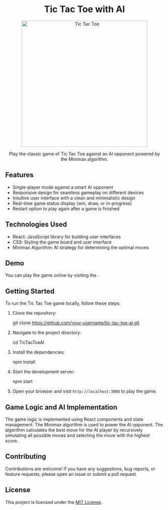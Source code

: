 <h1 align="center">Tic Tac Toe with AI</h1>

<p align="center">
  <img src="tic-tac-toe.png" alt="Tic Tac Toe" width="400" />
</p>

<p align="center">
  Play the classic game of Tic Tac Toe against an AI opponent powered by the Minimax algorithm.
</p>

## Features

- Single-player mode against a smart AI opponent
- Responsive design for seamless gameplay on different devices
- Intuitive user interface with a clean and minimalistic design
- Real-time game status display (win, draw, or in-progress)
- Restart option to play again after a game is finished

## Technologies Used

- React: JavaScript library for building user interfaces
- CSS: Styling the game board and user interface
- Minimax Algorithm: AI strategy for determining the optimal moves

## Demo

You can play the game online by visiting the .

## Getting Started

To run the Tic Tac Toe game locally, follow these steps:

1. Clone the repository:

 
   git clone https://github.com/your-username/tic-tac-toe-ai.git


2. Navigate to the project directory:


   cd TicTacToeAI


3. Install the dependencies:

 
   npm install


4. Start the development server:


   npm start


5. Open your browser and visit `http://localhost:3000` to play the game.

## Game Logic and AI Implementation

The game logic is implemented using React components and state management. The Minimax algorithm is used to power the AI opponent. The algorithm calculates the best move for the AI player by recursively simulating all possible moves and selecting the move with the highest score.

## Contributing

Contributions are welcome! If you have any suggestions, bug reports, or feature requests, please open an issue or submit a pull request.

## License

This project is licensed under the [MIT License](LICENSE).
